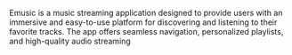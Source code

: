 Emusic is a music streaming application designed to provide users with an immersive and easy-to-use platform for discovering and listening to their favorite tracks. The app offers seamless navigation, personalized playlists, and high-quality audio streaming
